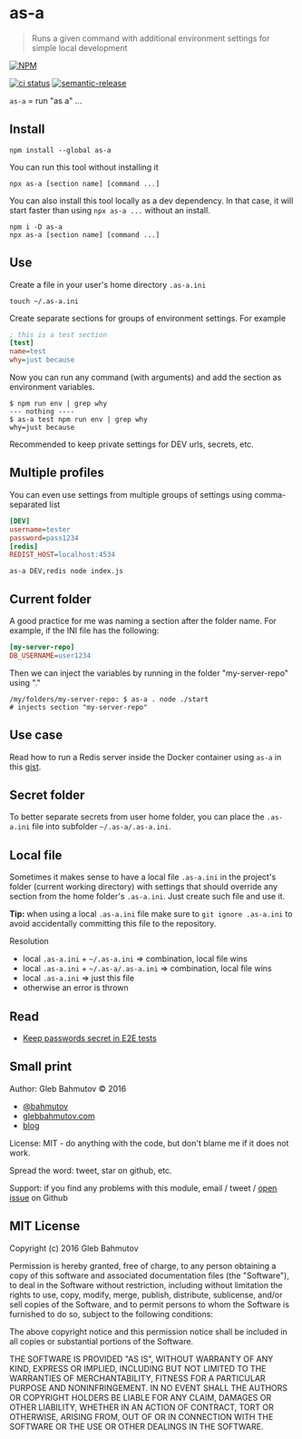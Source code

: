 # as-a
> Runs a given command with additional environment settings for simple local development

[![NPM][as-a-icon] ][as-a-url]

[![ci status][ci image]][ci url]
[![semantic-release][semantic-image] ][semantic-url]

`as-a` = run "as a" ...

## Install

    npm install --global as-a

You can run this tool without installing it

    npx as-a [section name] [command ...]

You can also install this tool locally as a dev dependency. In that case, it will start faster than using `npx as-a ...` without an install.

    npm i -D as-a
    npx as-a [section name] [command ...]

## Use

Create a file in your user's home directory `.as-a.ini`

    touch ~/.as-a.ini

Create separate sections for groups of environment settings. For example

```ini
; this is a test section
[test]
name=test
why=just because
```

Now you can run any command (with arguments) and add the section as environment variables.

    $ npm run env | grep why
    --- nothing ----
    $ as-a test npm run env | grep why
    why=just because

Recommended to keep private settings for DEV urls, secrets, etc.

## Multiple profiles

You can even use settings from multiple groups of settings using comma-separated list

```ini
[DEV]
username=tester
password=pass1234
[redis]
REDIST_HOST=localhost:4534
```

    as-a DEV,redis node index.js

## Current folder

A good practice for me was naming a section after the folder name. For example, if the INI file has the following:

```ini
[my-server-repo]
DB_USERNAME=user1234
```

Then we can inject the variables by running in the folder "my-server-repo" using "."

```
/my/folders/my-server-repo: $ as-a . node ./start
# injects section "my-server-repo"
```

## Use case

Read how to run a Redis server inside the Docker container using `as-a` in this
[gist](https://gist.github.com/bahmutov/f09b5895f5bb0f2a13f5).

## Secret folder

To better separate secrets from user home folder, you can place the `.as-a.ini` file
into subfolder `~/.as-a/.as-a.ini`.

## Local file

Sometimes it makes sense to have a local file `.as-a.ini` in the project's
folder (current working directory) with settings that should override
any section from the home folder's `.as-a.ini`. Just create such file and use
it.

**Tip:** when using a local `.as-a.ini` file make sure to `git ignore .as-a.ini` to avoid accidentally committing this file to the repository.

Resolution

- local `.as-a.ini` + `~/.as-a.ini` => combination, local file wins
- local `.as-a.ini` + `~/.as-a/.as-a.ini` => combination, local file wins
- local `.as-a.ini` => just this file
- otherwise an error is thrown


## Read

- [Keep passwords secret in E2E tests](https://glebbahmutov.com/blog/keep-passwords-secret-in-e2e-tests/)

## Small print

Author: Gleb Bahmutov &copy; 2016

* [@bahmutov](https://twitter.com/bahmutov)
* [glebbahmutov.com](https://glebbahmutov.com)
* [blog](https://glebbahmutov.com/blog/)

License: MIT - do anything with the code, but don't blame me if it does not work.

Spread the word: tweet, star on github, etc.

Support: if you find any problems with this module, email / tweet /
[open issue](https://github.com/bahmutov/as-a/issues) on Github

## MIT License

Copyright (c) 2016 Gleb Bahmutov

Permission is hereby granted, free of charge, to any person
obtaining a copy of this software and associated documentation
files (the "Software"), to deal in the Software without
restriction, including without limitation the rights to use,
copy, modify, merge, publish, distribute, sublicense, and/or sell
copies of the Software, and to permit persons to whom the
Software is furnished to do so, subject to the following
conditions:

The above copyright notice and this permission notice shall be
included in all copies or substantial portions of the Software.

THE SOFTWARE IS PROVIDED "AS IS", WITHOUT WARRANTY OF ANY KIND,
EXPRESS OR IMPLIED, INCLUDING BUT NOT LIMITED TO THE WARRANTIES
OF MERCHANTABILITY, FITNESS FOR A PARTICULAR PURPOSE AND
NONINFRINGEMENT. IN NO EVENT SHALL THE AUTHORS OR COPYRIGHT
HOLDERS BE LIABLE FOR ANY CLAIM, DAMAGES OR OTHER LIABILITY,
WHETHER IN AN ACTION OF CONTRACT, TORT OR OTHERWISE, ARISING
FROM, OUT OF OR IN CONNECTION WITH THE SOFTWARE OR THE USE OR
OTHER DEALINGS IN THE SOFTWARE.

[as-a-icon]: https://nodei.co/npm/as-a.svg?downloads=true
[as-a-url]: https://npmjs.org/package/as-a
[semantic-image]: https://img.shields.io/badge/%20%20%F0%9F%93%A6%F0%9F%9A%80-semantic--release-e10079.svg
[semantic-url]: https://github.com/semantic-release/semantic-release

[ci image]: https://github.com/bahmutov/as-a/workflows/ci/badge.svg?branch=master
[ci url]: https://github.com/bahmutov/as-a/actions
